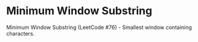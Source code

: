 # Minimum Window Substring

Minimum Window Substring (LeetCode #76) - Smallest window containing characters.
